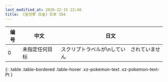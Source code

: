 ```yaml
---
last_modified_at: 2020-12-15 22:48
title: 《宝可梦 白金》文本 354
---
```

| 编号 | 中文 | 日文 |
| ---- | ---- | ---- |
| 0 | 未指定任何目标 | スクリプトラベルが\nしてい　されていません |
{: .table .table-bordered .table-hover .xz-pokemon-text .xz-pokemon-text-Pt }
